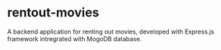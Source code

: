 # rentout-movies
A backend application for renting out movies, developed with Express.js framework intregrated with MogoDB database.
